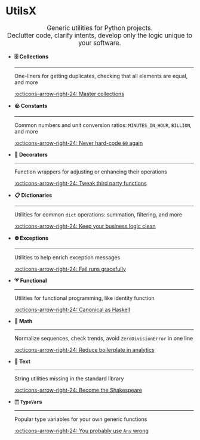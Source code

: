 # UtilsX

<div style="text-align: center; font-size: 1.2em; margin: 1em 0;">
    Generic utilities for Python projects.
    <br>
    Declutter code, clarify intents, develop only the logic unique to your software.
</div>

<div class="grid cards" markdown>

-   __🗄️ Collections__

    ---

    One-liners for getting duplicates, checking that all elements are equal, and more

    [:octicons-arrow-right-24: Master collections](collections.md)

-   __🪨 Constants__

    ---

    Common numbers and unit conversion ratios: `MINUTES_IN_HOUR`, `BILLION`, and more

    [:octicons-arrow-right-24: Never hard-code `60` again](constants.md)

-   __🎨 Decorators__

    ---

    Function wrappers for adjusting or enhancing their operations

    [:octicons-arrow-right-24: Tweak third party functions](decorators.md)

-   __📋 Dictionaries__

    ---

    Utilities for common `dict` operations: summation, filtering, and more

    [:octicons-arrow-right-24: Keep your business logic clean](dictionaries.md)

-   __⛔ Exceptions__

    ---

    Utilities to help enrich exception messages

    [:octicons-arrow-right-24: Fail runs gracefully](exceptions.md)

-   __➰ Functional__

    ---

    Utilities for functional programming, like identity function

    [:octicons-arrow-right-24: Canonical as Haskell](functional.md)

-   __🧮 Math__

    ---

    Normalize sequences, check trends, avoid `ZeroDivisionError` in one line

    [:octicons-arrow-right-24: Reduce boilerplate in analytics](math.md)

-   __📝 Text__

    ---

    String utilities missing in the standard library

    [:octicons-arrow-right-24: Become the Shakespeare](text.md)

-   __🇹 `TypeVar`s__

    ---

    Popular type variables for your own generic functions

    [:octicons-arrow-right-24: You probably use `Any` wrong](typevars.md)

</div>
